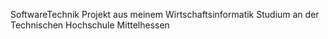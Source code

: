 SoftwareTechnik Projekt aus meinem Wirtschaftsinformatik Studium an der Technischen Hochschule Mittelhessen

